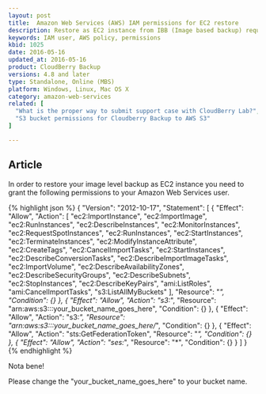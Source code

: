 ```yaml
---
layout: post
title:  Amazon Web Services (AWS) IAM permissions for EC2 restore
description: Restore as EC2 instance from IBB (Image based backup) requires certain permissions from your AWS user.
keywords: IAM user, AWS policy, permissions
kbid: 1025
date: 2016-05-16
updated_at: 2016-05-16
product: CloudBerry Backup
versions: 4.8 and later
type: Standalone, Online (MBS)
platform: Windows, Linux, Mac OS X
category: amazon-web-services
related: [
  "What is the proper way to submit support case with CloudBerry Lab?",
  "S3 bucket permissions for Cloudberry Backup to AWS S3"
]

---
```

## Article

In order to restore your image level backup as EC2 instance you need to grant the following permissions to your Amazon Web Services user.

{% highlight json %}
  {
    "Version": "2012-10-17",
    "Statement": [
      {
        "Effect": "Allow",
        "Action": [
          "ec2:ImportInstance",
          "ec2:ImportImage",
          "ec2:RunInstances",
          "ec2:DescribeInstances",
          "ec2:MonitorInstances",
          "ec2:RequestSpotInstances",
          "ec2:RunInstances",
          "ec2:StartInstances",
          "ec2:TerminateInstances",
          "ec2:ModifyInstanceAttribute",
          "ec2:CreateTags",
          "ec2:CancelImportTasks",
          "ec2:StartInstances",
          "ec2:DescribeConversionTasks",
          "ec2:DescribeImportImageTasks",
          "ec2:ImportVolume",
          "ec2:DescribeAvailabilityZones",
          "ec2:DescribeSecurityGroups",
          "ec2:DescribeSubnets",
          "ec2:StopInstances",
          "ec2:DescribeKeyPairs",
          "ami:ListRoles",
          "ami:CancelImportTasks",
          "s3:ListAllMyBuckets"
        ],
        "Resource": "*",
        "Condition": {}
      },
      {
        "Effect": "Allow",
        "Action": "s3:*",
        "Resource": "arn:aws:s3:::your_bucket_name_goes_here",
        "Condition": {}
      },
      {
        "Effect": "Allow",
        "Action": "s3:*",
        "Resource": "arn:aws:s3:::your_bucket_name_goes_here/*",
        "Condition": {}
      },
      {
        "Effect": "Allow",
        "Action": "sts:GetFederationToken",
        "Resource": "*",
        "Condition": {}
      },
      {
        "Effect": "Allow",
        "Action": "ses:*",
        "Resource": "*",
        "Condition": {}
      }
    ]
  }
{% endhighlight %}

Nota bene!

Please change the "your_bucket_name_goes_here" to your bucket name.
